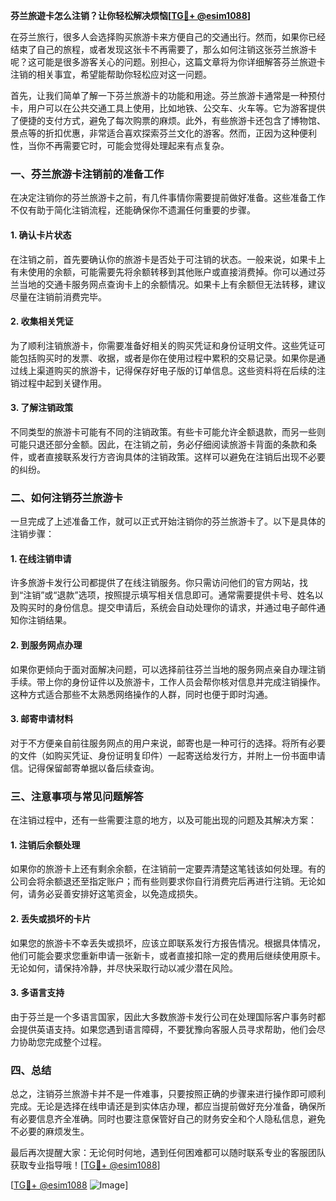 **芬兰旅遊卡怎么注销？让你轻松解决烦恼[[TG💪+ @esim1088](https://t.me/s/esim1088)]**

在芬兰旅行，很多人会选择购买旅游卡来方便自己的交通出行。然而，如果你已经结束了自己的旅程，或者发现这张卡不再需要了，那么如何注销这张芬兰旅游卡呢？这可能是很多游客关心的问题。别担心，这篇文章将为你详细解答芬兰旅遊卡注销的相关事宜，希望能帮助你轻松应对这一问题。

首先，让我们简单了解一下芬兰旅游卡的功能和用途。芬兰旅游卡通常是一种预付卡，用户可以在公共交通工具上使用，比如地铁、公交车、火车等。它为游客提供了便捷的支付方式，避免了每次购票的麻烦。此外，有些旅游卡还包含了博物馆、景点等的折扣优惠，非常适合喜欢探索芬兰文化的游客。然而，正因为这种便利性，当你不再需要它时，可能会觉得处理起来有点复杂。

### 一、芬兰旅游卡注销前的准备工作

在决定注销你的芬兰旅游卡之前，有几件事情你需要提前做好准备。这些准备工作不仅有助于简化注销流程，还能确保你不遗漏任何重要的步骤。

#### 1. 确认卡片状态

在注销之前，首先要确认你的旅游卡是否处于可注销的状态。一般来说，如果卡上有未使用的余额，可能需要先将余额转移到其他账户或直接消费掉。你可以通过芬兰当地的交通卡服务网点查询卡上的余额情况。如果卡上有余额但无法转移，建议尽量在注销前消费完毕。

#### 2. 收集相关凭证

为了顺利注销旅游卡，你需要准备好相关的购买凭证和身份证明文件。这些凭证可能包括购买时的发票、收据，或者是你在使用过程中累积的交易记录。如果你是通过线上渠道购买的旅游卡，记得保存好电子版的订单信息。这些资料将在后续的注销过程中起到关键作用。

#### 3. 了解注销政策

不同类型的旅游卡可能有不同的注销政策。有些卡可能允许全额退款，而另一些则可能只退还部分金额。因此，在注销之前，务必仔细阅读旅游卡背面的条款和条件，或者直接联系发行方咨询具体的注销政策。这样可以避免在注销后出现不必要的纠纷。

### 二、如何注销芬兰旅游卡

一旦完成了上述准备工作，就可以正式开始注销你的芬兰旅游卡了。以下是具体的注销步骤：

#### 1. 在线注销申请

许多旅游卡发行公司都提供了在线注销服务。你只需访问他们的官方网站，找到“注销”或“退款”选项，按照提示填写相关信息即可。通常需要提供卡号、姓名以及购买时的身份信息。提交申请后，系统会自动处理你的请求，并通过电子邮件通知你注销结果。

#### 2. 到服务网点办理

如果你更倾向于面对面解决问题，可以选择前往芬兰当地的服务网点亲自办理注销手续。带上你的身份证件以及旅游卡，工作人员会帮你核对信息并完成注销操作。这种方式适合那些不太熟悉网络操作的人群，同时也便于即时沟通。

#### 3. 邮寄申请材料

对于不方便亲自前往服务网点的用户来说，邮寄也是一种可行的选择。将所有必要的文件（如购买凭证、身份证明复印件）一起寄送给发行方，并附上一份书面申请信。记得保留邮寄单据以备后续查询。

### 三、注意事项与常见问题解答

在注销过程中，还有一些需要注意的地方，以及可能出现的问题及其解决方案：

#### 1. 注销后余额处理

如果你的旅游卡上还有剩余余额，在注销前一定要弄清楚这笔钱该如何处理。有的公司会将余额退还至指定账户；而有些则要求你自行消费完后再进行注销。无论如何，请务必妥善安排好这笔资金，以免造成损失。

#### 2. 丢失或损坏的卡片

如果您的旅游卡不幸丢失或损坏，应该立即联系发行方报告情况。根据具体情况，他们可能会要求您重新申请一张新卡，或者直接扣除一定的费用后继续使用原卡。无论如何，请保持冷静，并尽快采取行动以减少潜在风险。

#### 3. 多语言支持

由于芬兰是一个多语言国家，因此大多数旅游卡发行公司在处理国际客户事务时都会提供英语支持。如果您遇到语言障碍，不要犹豫向客服人员寻求帮助，他们会尽力协助您完成整个过程。

### 四、总结

总之，注销芬兰旅游卡并不是一件难事，只要按照正确的步骤来进行操作即可顺利完成。无论是选择在线申请还是到实体店办理，都应当提前做好充分准备，确保所有必要信息齐全准确。同时也要注意保管好自己的财务安全和个人隐私信息，避免不必要的麻烦发生。

最后再次提醒大家：无论何时何地，遇到任何困难都可以随时联系专业的客服团队获取专业指导哦！[[TG💪+ @esim1088](https://t.me/s/esim1088)]

[[TG💪+ @esim1088](https://t.me/s/esim1088) ![Image](https://i.postimg.cc/4NQfJmqS/Snipaste-2025-05-13-00-14-12.png)]